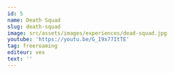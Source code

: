 ```yaml
---
id: 5
name: Death Squad
slug: death-squad
image: src/assets/images/experiences/dead-squad.jpg
youtube: 'https://youtu.be/G_I9x77ItTE'
tag: freeroaming
editeur: vex
text: ''
---
```


